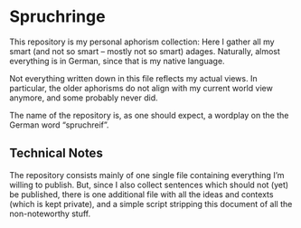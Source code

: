 # Spruchringe

This repository is my personal aphorism collection: Here I gather all my
smart (and not so smart – mostly not so smart) adages. Naturally, almost
everything is in German, since that is my native language.


Not everything written down in this file reflects my actual views. In
particular, the older aphorisms do not align with my current world view
anymore, and some probably never did.


The name of the repository is, as one should expect, a wordplay on the
the German word “spruchreif”.

## Technical Notes

The repository consists mainly of one single file containing everything
I’m willing to publish. But, since I also collect sentences which should
not (yet) be published, there is one additional file with all the ideas
and contexts (which is kept private), and a simple script stripping this
document of all the non-noteworthy stuff.
